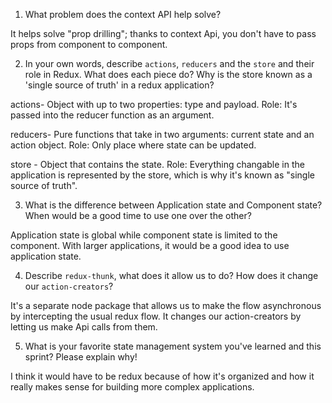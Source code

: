 1. What problem does the context API help solve?

It helps solve "prop drilling"; thanks to context Api, you don't have to pass props from component to component.

2. In your own words, describe `actions`, `reducers` and the `store` and their role in Redux. What does each piece do? Why is the store known as a 'single source of truth' in a redux application?

actions- Object with up to two properties: type and payload. Role: It's passed into the reducer function as an argument.

reducers- Pure functions that take in two arguments: current state and an action object. Role: Only place where state can be updated.

store - Object that contains the state. Role: Everything changable in the application is represented by the store, which is why it's known as "single source of truth".

3. What is the difference between Application state and Component state? When would be a good time to use one over the other?

Application state is global while component state is limited to the component. With larger applications, it would be a good idea to use application state.

4. Describe `redux-thunk`, what does it allow us to do? How does it change our `action-creators`?

It's a separate node package that allows us to make the flow asynchronous by intercepting the usual redux flow. It changes our action-creators by letting us make Api calls from them.

5. What is your favorite state management system you've learned and this sprint? Please explain why!

I think it would have to be redux because of how it's organized and how it really makes sense for building more complex applications.
